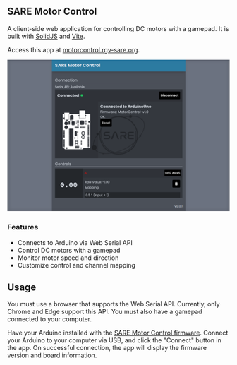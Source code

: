 ## SARE Motor Control

A client-side web application for controlling DC motors with a gamepad. It is built with [SolidJS](https://solidjs.com) and [Vite](https://vitejs.dev).

Access this app at [motorcontrol.rgv-sare.org](https://motorcontrol.rgv-sare.org).

![Screenshot](/screenshots/Screenshot%20from%202024-08-17%2010-58-40.png)

### Features

* Connects to Arduino via Web Serial API
* Control DC motors with a gamepad
* Monitor motor speed and direction
* Customize control and channel mapping

## Usage
You must use a browser that supports the Web Serial API. Currently, only Chrome and Edge support this API. You must also have a gamepad connected to your computer.

Have your Arduino installed with the [SARE Motor Control firmware](). Connect your Arduino to your computer via USB, and click the "Connect" button in the app. On successful connection, the app will display the firmware version and board information.
